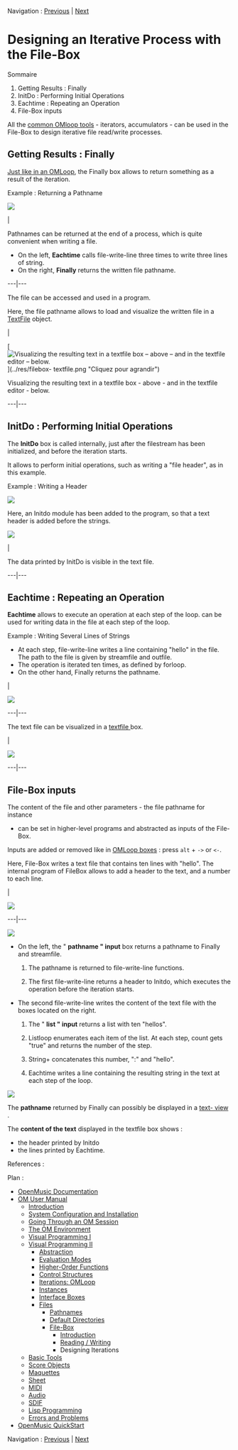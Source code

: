 Navigation : [Previous](ReadingWriting "page précédente\(Reading /
Writing\)") | [Next](BasicObjects "Next\(Basic
Tools\)")


# Designing an Iterative Process with the File-Box

Sommaire

  1. Getting Results : Finally
  2. InitDo : Performing Initial Operations
  3. Eachtime : Repeating an Operation
  4. File-Box inputs

All the [common OMloop tools](OMLoop) - iterators, accumulators - can be
used in the File-Box to design iterative file read/write processes.

## Getting Results : Finally

[Just like in an OMLoop](LoopEvaluators), the Finally box allows to
return something as a result of the iteration.

Example : Returning a Pathname

![](../res/fileboxfinally.png)

|

Pathnames can be returned at the end of a process, which is quite convenient
when writing a file.

  * On the left,  **Eachtime** calls file-write-line three times to write three lines of string. 
  * On the right,  **Finally** returns the written file pathname.

  
  
---|---  
  
The file can be accessed and used in a program.

Here, the file pathname allows to load and visualize the written file in a
[TextFile](textfile) object.

|

[![Visualizing the resulting text in a textfile box – above – and in the
textfile editor – below.](../res/filebox-textfile_1.png)](../res/filebox-
textfile.png "Cliquez pour agrandir")

Visualizing the resulting text in a textfile box - above - and in the textfile
editor - below.  
  
---|---  
  
## InitDo : Performing Initial Operations

The **InitDo** box is called internally, just after the filestream has been
initialized, and before the iteration starts.

It allows to perform initial operations, such as writing a "file header", as
in this example.

Example : Writing a Header

![](../res/initdo.png)

Here, an Initdo module has been added to the program, so that a text header is
added before the strings.

![](../res/header.png)

|

The data printed by InitDo is visible in the text file.  
  
---|---  
  
## Eachtime : Repeating an Operation

**Eachtime** allows to execute an operation at each step of the loop. can be
used for writing data in the file at each step of the loop.

Example : Writing Several Lines of Strings

  * At each step, file-write-line writes a line containing "hello" in the file. The path to the file is given by streamfile and outfile. 
  * The operation is iterated ten times, as defined by forloop. 
  * On the other hand, Finally returns the pathname.

|

![](../res/resulteachtime1.png)  
  
---|---  
  
The text file can be visualized in a [ textfile ](textfile) box.

|

![](../res/resutleachtime2.png)  
  
---|---  
  
## File-Box inputs

The content of the file and other parameters - the file pathname for instance
- can be set in higher-level programs and abstracted as inputs of the File-
Box.

Inputs are added or removed like in [OMLoop boxes](LoopGeneral) : press
`alt` \+ `->` or `<-`.

Here, File-Box writes a text file that contains ten lines with "hello". The
internal program of FileBox allows to add a header to the text, and a number
to each line.

|

![](../res/outsidethepatch.png)  
  
---|---  
  
![](../res/insidefilebox.png)

  * On the left, the " **pathname " input** box returns a pathname to Finally and streamfile. 

    1. The pathname is returned to file-write-line functions. 

    2. The first file-write-line returns a header to Initdo, which executes the operation before the iteration starts.

  * The second file-write-line writes the content of the text file with the boxes located on the right.

    1. The " **list " input** returns a list with ten "hellos". 

    2. Listloop enumerates each item of the list. At each step, count gets "true" and returns the number of the step. 

    3. String+ concatenates this number, ":" and "hello". 

    4. Eachtime writes a line containing the resulting string in the text at each step of the loop.

![](../res/fileboxinputs.png)

The **pathname** returned by Finally can possibly be displayed in a  [text-
view](TextBoxes) .

The **content of the text** displayed in the textfile box shows :

  * the header printed by Initdo
  * the lines printed by Eachtime.

References :

Plan :

  * [OpenMusic Documentation](OM-Documentation)
  * [OM User Manual](OM-User-Manual)
    * [Introduction](00-Sommaire)
    * [System Configuration and Installation](Installation)
    * [Going Through an OM Session](Goingthrough)
    * [The OM Environment](Environment)
    * [Visual Programming I](BasicVisualProgramming)
    * [Visual Programming II](AdvancedVisualProgramming)
      * [Abstraction](Abstraction)
      * [Evaluation Modes](EvalModes)
      * [Higher-Order Functions](HighOrder)
      * [Control Structures](Control)
      * [Iterations: OMLoop](OMLoop)
      * [Instances](Instances)
      * [Interface Boxes](InterfaceBoxes)
      * [Files](Files)
        * [Pathnames](Pathnames)
        * [Default Directories](DefDirectories)
        * [File-Box](File-Box)
          * [Introduction](FileBoxIntro)
          * [Reading / Writing](ReadingWriting)
          * Designing Iterations
    * [Basic Tools](BasicObjects)
    * [Score Objects](ScoreObjects)
    * [Maquettes](Maquettes)
    * [Sheet](Sheet)
    * [MIDI](MIDI)
    * [Audio](Audio)
    * [SDIF](SDIF)
    * [Lisp Programming](Lisp)
    * [Errors and Problems](errors)
  * [OpenMusic QuickStart](QuickStart-Chapters)

Navigation : [Previous](ReadingWriting "page précédente\(Reading /
Writing\)") | [Next](BasicObjects "Next\(Basic
Tools\)")

